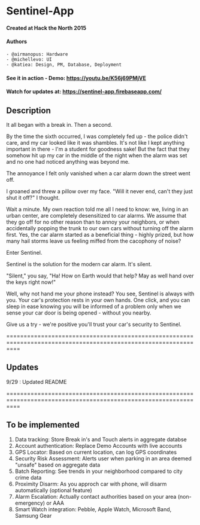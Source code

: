 # Sentinel-App

#### Created at Hack the North 2015
#### Authors
    - @airmanopus: Hardware
    - @michellevo: UI
    - @katiea: Design, PM, Database, Deployment
#### See it in action - Demo: https://youtu.be/K56j69PMjVE
#### Watch for updates at: https://sentinel-app.firebaseapp.com/

## Description

It all began with a break in. Then a second.

By the time the sixth occurred, I was completely fed up - the police didn't care, and my car looked like it was shambles. It's not like I kept anything important in there - I'm a student for goodness sake! But the fact that they somehow hit up my car in the middle of the night when the alarm was set and no one had noticed anything was beyond me.

The annoyance I felt only vanished when a car alarm down the street went off.

I groaned and threw a pillow over my face. "Will it never end, can't they just shut it off?" I thought.

Wait a minute. My own reaction told me all I need to know: we, living in an urban center, are completely desensitized to car alarms. We assume that they go off for no other reason than to annoy your neighbors, or when accidentally popping the trunk to our own cars without turning off the alarm first. Yes, the car alarm started as a beneficial thing - highly prized, but how many hail storms leave us feeling miffed from the cacophony of noise?

Enter Sentinel.

Sentinel is the solution for the modern car alarm. It's silent.

"Silent," you say, "Ha! How on Earth would that help? May as well hand over the keys right now!"

Well, why not hand me your phone instead? You see, Sentinel is always with you. Your car's protection rests in your own hands. One click, and you can sleep in ease knowing you will be informed of a problem only when we sense your car door is being opened - without you nearby.

Give us a try - we're positive you'll trust your car's security to Sentinel.

================================================================================================================

## Updates

9/29 : Updated README

================================================================================================================

## To be implemented

1. Data tracking: Store Break in's and Touch alerts in aggregate databse
2. Account authentication: Replace Demo Accounts with live accounts
3. GPS Locator: Based on current location, can log GPS coordinates
4. Security Risk Assessment: Alerts user when parking in an area deemed "unsafe" based on aggregate data
5. Batch Reporting: See trends in your neighborhood compared to city crime data
6. Proximity Disarm: As you approch car with phone, will disarm automatically (optional feature)
7. Alarm Escalation: Actually contact authorities based on your area (non-emergency) or AAA
8. Smart Watch integration: Pebble, Apple Watch, Microsoft Band, Samsung Gear
